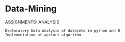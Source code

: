 # Data-Mining

ASSIGNMENTS: ANALYSIS

  	Exploratory Data Analysis of datasets in python and R
  	Implementation of apriori algorithm

